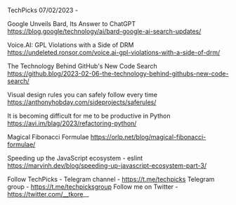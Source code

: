 TechPicks 07/02/2023 -

Google Unveils Bard, Its Answer to ChatGPT
https://blog.google/technology/ai/bard-google-ai-search-updates/

Voice.AI: GPL Violations with a Side of DRM
https://undeleted.ronsor.com/voice.ai-gpl-violations-with-a-side-of-drm/

The Technology Behind GitHub's New Code Search
https://github.blog/2023-02-06-the-technology-behind-githubs-new-code-search/

Visual design rules you can safely follow every time
https://anthonyhobday.com/sideprojects/saferules/

It is becoming difficult for me to be productive in Python
https://avi.im/blag/2023/refactoring-python/

Magical Fibonacci Formulae
https://orlp.net/blog/magical-fibonacci-formulae/

Speeding up the JavaScript ecosystem - eslint
https://marvinh.dev/blog/speeding-up-javascript-ecosystem-part-3/

Follow TechPicks -
Telegram channel - https://t.me/techpicks
Telegram group - https://t.me/techpicksgroup
Follow me on Twitter - https://twitter.com/__tkore__